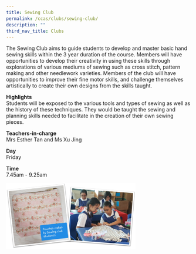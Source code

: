 ```yaml
---
title: Sewing Club
permalink: /ccas/clubs/sewing-club/
description: ""
third_nav_title: Clubs
---
```

<p>The Sewing Club aims to guide students to develop and master basic hand sewing skills within the 3 year duration of the course. Members will have opportunities to develop their creativity in using these skills through explorations of various mediums of sewing such as cross stitch, pattern making and other needlework varieties. Members of the club will have opportunities to improve their fine motor skills, and challenge themselves artistically to create their own designs from the skills taught.</p>
<p><strong>Highlights<br /></strong>Students will be exposed to the various tools and types of sewing as well as the history of these techniques. They would be taught the sewing and planning skills needed to facilitate in the creation of their own sewing pieces.</p>
<p><strong>Teachers-in-charge<br /></strong>Mrs Esther Tan and Ms Xu Jing</p>
<p><strong>Day<br /></strong>Friday</p>
<p><strong>Time<br /></strong>7.45am - 9.25am</p>
<img style="width: 70%;" src="/images/sew.png" />